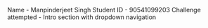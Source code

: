 Name - Manpinderjeet Singh 
Student ID - 90541099203
Challenge attempted - Intro section with dropdown navigation
